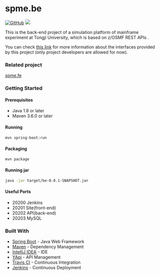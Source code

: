 # spme.be 

<p align="left">
<a href ="https://github.com/ReGetALife/spme.be/blob/master/LICENSE"><img alt="GitHub" src="https://img.shields.io/badge/license-MIT-blue"></a>
<a href="https://travis-ci.com/ReGetALife/spme.be"><img src="https://travis-ci.com/ReGetALife/spme.be.svg?token=xxdBSxeuzqfeBx7LkjpY&branch=master"></a>
</p>

This is the back-end project of a simulation platform of mainframe experiment at Tongji University, which is based on z/OSMF REST APIs . 

You can check [this link](http://139.199.75.41:3000/project/11/interface/api) for more information about the interfaces provided by this project (only project developers are allowed for now).

### Related project

[spme.fe](https://github.com/ReGetALife/spme.fe)

### Getting Started

#### Prerequisites

* Java 1.8 or later
* Maven 3.6.0 or later

#### Running

```bash
mvn spring-boot:run
```

#### Packaging

```bash
mvn package
```
#### Running jar

```bash
java -jar target/be-0.0.1-SNAPSHOT.jar
```

#### Useful Ports

- 20200 Jenkins
- 20201 Site(front-end)
- 20202 API(back-end)
- 20203 MySQL

### Built With

* [Spring Boot](https://spring.io/projects/spring-boot) - Java Web Framework
* [Maven](https://maven.apache.org/) - Dependency Management
* [IntelliJ IDEA](https://www.jetbrains.com/idea/) - IDE
* [YApi](https://github.com/YMFE/yapi) - API Management
* [Travis CI](https://travis-ci.com/) - Continuous Integration
* [Jenkins](https://jenkins.io) - Continuous Deployment
